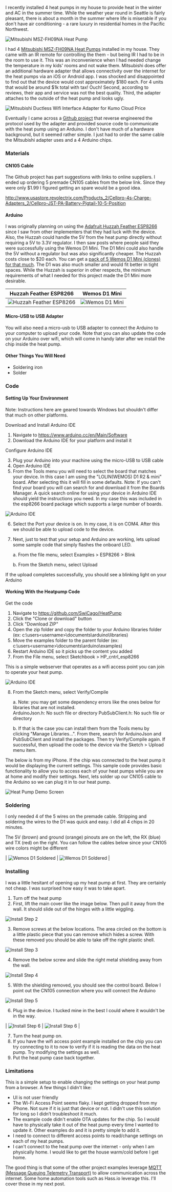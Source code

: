 I recently installed 4 heat pumps in my house to provide heat in the winter and AC in the summer time.  While the weather year round in Seattle is fairly pleasant, there is about a month in the summer where life is miserable if you don't have air conditioning - a rare luxury in residential homes in the Pacific Northwest.

![Mitsubishi MSZ-FH09NA Heat Pump](/assets/images/mitsubishi_heat_pump_msz-fh09na.jpg)

I had 4 [Mitsubishi MSZ-FH09NA Heat Pumps](https://www.mitsubishicomfort.com/node/1103) installed in my house.  They came with an IR remote for controlling the them - but being IR I had to be in the room to use it.  This was an inconvenience when I had needed change the temperature in my kids' rooms and not wake them.  Mitsubishi does offer an additional hardware adapter that allows connectivity over the internet for the heat pumps via an iOS or Android app.  I was shocked and disappointed to find out that the device would cost approximately $180 each.  For 4 units that would be around $1k total with tax!  Ouch!  Second, according to reviews, their app and service was not the best quality.  Third, the adapter attaches to the outside of the heat pump and looks ugly.

![Mitsubishi Ductless Wifi Interface Adapter for Kumo Cloud Price](/assets/images/mitsubishi_ductless_wifi_interface_adapter_for_kumo_cloud.jpg)

Eventually I came across a [Github project](https://github.com/SwiCago/HeatPump) that reverse engineered the protocol used by the adapter and provided source code to communicate with the heat pump using an Arduino.  I don't have much of a hardware background, but it seemed rather simple.  I just had to order the same cable the Mitsubishi adapter uses and a 4 Arduino chips.    

### Materials

#### CN105 Cable

The Github project has part suggestions with links to online suppliers.  I ended up ordering 5 premade CN105 cables from the below link.  Since they were only $1.99 I figured getting an spare would be a good idea.

http://www.usastore.revolectrix.com/Products_2/Cellpro-4s-Charge-Adapters_2/Cellpro-JST-PA-Battery-Pigtail-10-5-Position

#### Arduino

I was originally planning on using the [Adafruit Huzzah Feather ESP8266](https://www.adafruit.com/product/2821) since I saw from other implementers that they had luck with the device.  Also, the Huzzah could handle the 5V from the heat pump directly without requiring a 5V to 3.3V regulator.  I then saw posts where people said they were successfully using the Wemos D1 Mini.  The D1 Mini could also handle the 5V without a regulator but was also significantly cheaper.  The Huzzah costs close to $20 each.  You can get a [pack of 5 Wemos D1 Mini (clones) for that much](https://www.amazon.com/dp/B076F52NQD/ref=cm_sw_em_r_mt_dp_U_hzfdDbC64GWC5).  The D1 was also much smaller and would fit better in tight spaces.  While the Huzzah is superior in other respects, the minimum requirements of what I needed for this project made the D1 Mini more desirable.

| Huzzah Feather ESP8266 | Wemos D1 Mini |
|-------|--------|
| ![Huzzah Feather ESP8266](/assets/images/Huzzah_Feather_ESP8266.jpg) | ![Wemos D1 Mini](/assets/images/Wemos_D1_Mini.jpg) |

#### Micro-USB to USB Adapter

You will also need a micro-usb to USB adapter to connect the Arduino to your computer to upload your code.  Note that you can also update the code on your Arduino over wifi, which will come in handy later after we install the chip inside the heat pump.

#### Other Things You Will Need

* Soldering iron
* Solder

### Code

#### Setting Up Your Environment

Note: Instructions here are geared towards Windows but shouldn't differ that much on other platforms.

Download and Install Arduino IDE

1. Navigate to https://www.arduino.cc/en/Main/Software
2. Download the Arduino IDE for your platform and install it

Configure Arduino IDE

3. Plug your Arduino into your machine using the micro-USB to USB cable
4. Open Arduino IDE
5. From the Tools menu you will need to select the board that matches your device.  In this case I am using the "LOLIN(WEMOS) D1 R2 & mini" board.  After selecting this it will fill in some defaults.  Note: If you can't find your board you will can search for and download it from the Boards Manager.  A quick search online for using your device in Arduino IDE should yield the instructions you need.  In my case this was included in the esp8266 board package which supports a large number of boards.

![Arduino IDE](/assets/images/Arduino_IDE1.jpg)

6. Select the Port your device is on.  In my case, it is on COM4.  After this we should be able to upload code to the device.
7. Next, just to test that your setup and Arduino are working, lets upload some sample code that simply flashes the onboard LED.

   a. From the file menu, select Examples > ESP8266 > Blink
   
   b. From the Sketch menu, select Upload
    
If the upload completes successfully, you should see a blinking light on your Arduino

#### Working With the Heatpump Code

Get the code

1. Navigate to https://github.com/SwiCago/HeatPump
2. Click the "Clone or download" button
3. Click "Download ZIP"
4. Open the zip folder and copy the folder to your Arduino libraries folder (ex: c:\users\<username>\documents\arduino\libraries)
5. Move the examples folder to the parent folder (ex: c:\users\<username>\documents\arduino\examples)
6. Restart Arduino IDE so it picks up the content you added
7. From the File menu, select Sketchbook > HP_cntrl_esp8266
  
This is a simple webserver that operates as a wifi access point you can join to operate your heat pump. 

![Arduino IDE](/assets/images/Arduino_IDE2.jpg)

8. From the Sketch menu, select Verify/Compile

   a. Note: you may get some dependency errors like the ones below for libraries that are not installed.  
      ArduinoJson.h: No such file or directory
      PubSubClient.h: No such file or directory
      
   b. If that is the case you can install them from the Tools menu by clicking "Manage Libraries…".  From there, search for ArduinoJson and PubSubClient and install the packages.  Then try Verify/Compile again.  If successful, then upload the code to the device via the Sketch > Upload menu item.

The below is from my iPhone.  If the chip was connected to the heat pump it would be displaying the current settings.  This sample code provides basic functionality to allow you to access each of your heat pumps while you are at home and modify their settings.  Next, lets solder up our CN105 cable to the Arduino so we can plug it in to our heat pump.

![Heat Pump Demo Screen](/assets/images/heat_pump_demo_screen.jpg)

### Soldering

I only needed 4 of the 5 wires on the premade cable.  Stripping and soldering the wires to the D1 was quick and easy.  I did all 4 chips in 20 minutes.

The 5V (brown) and ground (orange) pinouts are on the left, the RX (blue) and TX (red) on the right.  You can follow the cables below since your CN105 wire colors might be different

| ![Wemos D1 Soldered](/assets/images/Wemos_D1_Solder1.jpg) | ![Wemos D1 Soldered](/assets/images/Wemos_D1_Solder2.jpg) |


### Installing

I was a little hesitant of opening up my heat pump at first.  They are certainly not cheap.  I was surprised how easy it was to take apart.  

1. Turn off the heat pump
2. First, lift the main cover like the image below.  Then pull it away from the wall.  It should slide out of the hinges with a little wiggling.

![Install Step 2](/assets/images/heatpump_install1.jpg)

3. Remove screws at the below locations.  The area circled on the bottom is a little plastic piece that you can remove which hides a screw.  With these removed you should be able to take off the right plastic shell.

![Install Step 3](/assets/images/heatpump_install2.jpg)

4. Remove the below screw and slide the right metal shielding away from the wall.

![Install Step 4](/assets/images/heatpump_install3.jpg)

5. With the shielding removed, you should see the control board.  Below I point out the CN105 connection where you will connect the Arduino

![Install Step 5](/assets/images/heatpump_install4.jpg)

6. Plug in the device.  I tucked mine in the best I could where it wouldn't be in the way.

| ![Install Step 6](/assets/images/heatpump_install5.jpg) | ![Install Step 6](/assets/images/heatpump_install6.jpg) |

7. Turn the heat pump on.
8. If you have the wifi access point example installed on the chip you can try connecting to it to now to verify if it is reading the data on the heat pump.  Try modifying the settings as well.
9. Put the heat pump case back together.

### Limitations

This is a simple setup to enable changing the settings on your heat pump from a browser.  A few things I didn't like:
* UI is not user friendly
* The Wi-Fi Access Point seems flaky.  I kept getting dropped from my iPhone.  Not sure if it is just that device or not.  I didn't use this solution for long so I didn’t troubleshoot it much.
* The example code didn't enable OTA updates for the chip.  So I would have to physically take it out of the heat pump every time I wanted to update it.  Other examples do and it is pretty simple to add it.
* I need to connect to different access points to read/change settings on each of my heat pumps.
* I can't connect to the heat pump over the internet - only when I am physically home.  I would like to get the house warm/cold before I get home.

The good thing is that some of the other project examples leverage [MQTT (Message Queuing Telemetry Transport)](https://en.wikipedia.org/wiki/MQTT) to allow communication across the internet.  Some home automation tools such as Hass.io leverage this.  I'll cover those in my next post.
